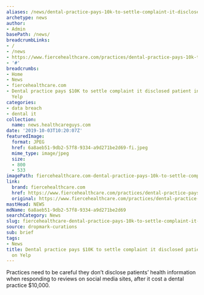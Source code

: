 ```yaml
---
aliases: /news/dental-practice-pays-10k-to-settle-complaint-it-disclosed-patient-information-on-yelp
archetype: news
author:
- Admin
basePath: /news/
breadcrumbLinks:
- /
- /news
- https://www.fiercehealthcare.com/practices/dental-practice-pays-10k-to-settle-complaint-it-disclosed-patient-information-social
- '#'
breadcrumbs:
- Home
- News
- fiercehealthcare.com
- Dental practice pays $10K to settle complaint it disclosed patient information on
  Yelp
categories:
- data breach
- dental it
collection:
  name: news.healthcareguys.com
date: '2019-10-03T10:20:07Z'
featuredImage:
  format: JPEG
  href: 6a8aeb51-9db2-57f8-9334-a9d271be2d69-fi.jpeg
  mime_type: image/jpeg
  size:
  - 800
  - 533
imagePath: fiercehealthcare.com-dental-practice-pays-10k-to-settle-complaint-it-disclosed-patient-information-on-yelp
link:
  brand: fiercehealthcare.com
  href: https://www.fiercehealthcare.com/practices/dental-practice-pays-10k-to-settle-complaint-it-disclosed-patient-information-social
  original: https://www.fiercehealthcare.com/practices/dental-practice-pays-10k-to-settle-complaint-it-disclosed-patient-information-social
mastHead: NEWS
mdName: 6a8aeb51-9db2-57f8-9334-a9d271be2d69
searchCategory: News
slug: fiercehealthcare-dental-practice-pays-10k-to-settle-complaint-it-disclosed-patient-information-on-yelp
source: dropmark-curations
sub: brief
tags:
- News
title: Dental practice pays $10K to settle complaint it disclosed patient information
  on Yelp
---
```


Practices need to be careful they don’t disclose patients’ health information when responding to reviews on social media sites, after it cost a dental practice $10,000.